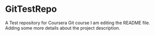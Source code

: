 # GitTestRepo
A Test repository for Coursera Git course
I am editing the README file. Adding some more details
about the project description.

